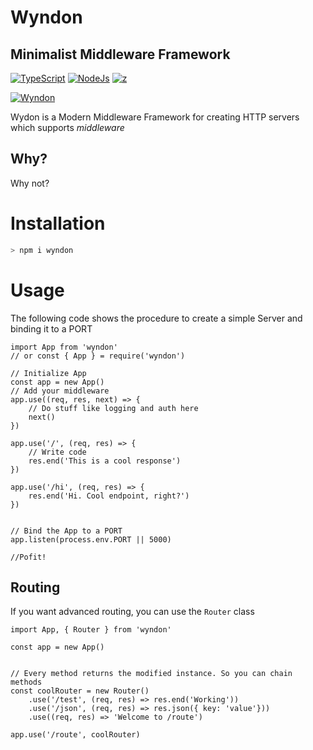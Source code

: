# Wyndon 

## Minimalist Middleware Framework

[![TypeScript](https://img.shields.io/badge/TypeScript-007ACC?style=for-the-badge&logo=typescript&logoColor=white)](https://www.typescriptlang.org/) [![NodeJs](https://img.shields.io/badge/Node.js-43853D?style=for-the-badge&logo=node.js&logoColor=white)](https://nodejs.org/en/) [![z](https://img.shields.io/npm/dw/wyndon?style=for-the-badge&logoColor=white)](https://www.npmjs.com/package/wyndon)

[![Wyndon](https://nodei.co/npm/wyndon.png)](https://www.npmjs.com/package/wyndon)

Wydon is a Modern Middleware Framework for creating HTTP servers which supports _middleware_

## Why?
Why not?
# Installation
```sh
> npm i wyndon
```
# Usage
The following code shows the procedure to create a simple Server and binding it to a PORT
```TS
import App from 'wyndon'
// or const { App } = require('wyndon')

// Initialize App
const app = new App()
// Add your middleware
app.use((req, res, next) => {
    // Do stuff like logging and auth here
    next()
})

app.use('/', (req, res) => {
    // Write code
    res.end('This is a cool response')
})

app.use('/hi', (req, res) => {
    res.end('Hi. Cool endpoint, right?')
})


// Bind the App to a PORT
app.listen(process.env.PORT || 5000)

//Pofit!
```

## Routing

 If you want advanced routing, you can use the `Router` class

```TS
import App, { Router } from 'wyndon'

const app = new App()


// Every method returns the modified instance. So you can chain methods
const coolRouter = new Router()
    .use('/test', (req, res) => res.end('Working'))
    .use('/json', (req, res) => res.json({ key: 'value'}))
    .use((req, res) => 'Welcome to /route')

app.use('/route', coolRouter)


```
